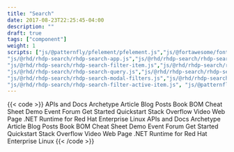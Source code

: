 ```yaml
---
title: "Search"
date: 2017-08-23T22:25:45-04:00
description: ""
draft: true
tags: ["component"]
weight: 1
scripts: ["js/@patternfly/pfelement/pfelement.js","js/@fortawesome/fontawesome-svg-core/index.es.js","js/@fortawesome/pro-solid-svg-icons/index.es.js",
"js/@rhd/rhdp-search/rhdp-search-app.js","js/@rhd/rhdp-search/rhdp-search-box.js","js/@rhd/rhdp-search/rhdp-search-filter-group.js",
"js/@rhd/rhdp-search/rhdp-search-filter-item.js","js/@rhd/rhdp-search/rhdp-search-filters.js","js/@rhd/rhdp-search/rhdp-search-onebox.js",
"js/@rhd/rhdp-search/rhdp-search-query.js","js/@rhd/rhdp-search/rhdp-search-result-count.js","js/@rhd/rhdp-search/rhdp-search-result.js","js/@rhd/rhdp-search/rhdp-search-results.js", "js/@rhd/rhdp-search/rhdp-search-sort-page.js","js/@rhd/rhdp-search/rhdp-search-url.js",
"js/@rhd/rhdp-search/rhdp-search-modal-filters.js","js/@rhd/rhdp-search/rhdp-search-active-filters.js",
"js/@rhd/rhdp-search/rhdp-search-filter-active-item.js", "js/@patternfly/pfe-datetime/pfe-datetime.min.js"]
---
```


{{< code >}}<rhdp-search-app url="https://dcp2.jboss.org/v2/rest/search/developer_materials">
<rhdp-search-box slot="query"></rhdp-search-box>
<rhdp-search-filters title="Filter By" slot="filters">
    <rhdp-search-filter-group name="CONTENT TYPE" key="type">
        <rhdp-search-filter-item group="type" key="apidocs" value="apidocs" type="rht_website,rht_apidocs" name="APIs and Docs">APIs and Docs</rhdp-search-filter-item>
        <rhdp-search-filter-item group="type" key="archetype" value="jbossdeveloper_archetype" type="jbossdeveloper_archetype" name="Archetype">Archetype</rhdp-search-filter-item>
        <rhdp-search-filter-item group="type" key="article" value="article,solution" type="rht_knowledgebase_article,rht_knowledgebase_solution" name="Article">Article</rhdp-search-filter-item>
        <rhdp-search-filter-item group="type" key="blogpost" value="blogpost" type="jbossorg_blog" name="Blog Posts">Blog Posts</rhdp-search-filter-item>
        <rhdp-search-filter-item group="type" key="book" value="jbossdeveloper_book" type="jbossdeveloper_book" name="Book">Book</rhdp-search-filter-item>
        <rhdp-search-filter-item slot="secondary" group="type" key="bom" value="jbossdeveloper_bom" type="jbossdeveloper_bom" name="BOM">BOM</rhdp-search-filter-item>
        <rhdp-search-filter-item slot="secondary" group="type" key="cheatsheet" value="cheatsheet" type="jbossdeveloper_cheatsheet" name="Cheat Sheet">Cheat Sheet</rhdp-search-filter-item>
        <rhdp-search-filter-item slot="secondary" group="type" key="demo" value="demo" type="jbossdeveloper_demo" name="Demo">Demo</rhdp-search-filter-item>
        <rhdp-search-filter-item slot="secondary" group="type" key="event" value="jbossdeveloper_event" type="jbossdeveloper_event" name="Event">Event</rhdp-search-filter-item>
        <rhdp-search-filter-item slot="secondary" group="type" key="forum" value="jbossorg_sbs_forum" type="jbossorg_sbs_forum" name="Forum">Forum</rhdp-search-filter-item>
        <rhdp-search-filter-item slot="secondary" group="type" key="get-started" value="jbossdeveloper_example" type="jbossdeveloper_example" name="Get Started">Get Started</rhdp-search-filter-item>
        <rhdp-search-filter-item slot="secondary" group="type" key="quickstart" value="quickstart" type="jbossdeveloper_quickstart" name="Quickstart">Quickstart</rhdp-search-filter-item>
        <rhdp-search-filter-item slot="secondary" group="type" key="stackoverflow" value="stackoverflow_question" type="stackoverflow_question" name="Stack Overflow">Stack Overflow</rhdp-search-filter-item>
        <rhdp-search-filter-item slot="secondary" group="type" key="video" value="video" type="jbossdeveloper_vimeo,jbossdeveloper_youtube" name="Video">Video</rhdp-search-filter-item>
        <rhdp-search-filter-item slot="secondary" group="type" key="webpage" value="webpage" type="rht_website" name="Web Page">Web Page</rhdp-search-filter-item>
    </rhdp-search-filter-group>
    <rhdp-search-filter-group name="PRODUCT" key="project">
        <rhdp-search-filter-item name=".NET Runtime for Red Hat Enterprise Linux" value="dotnet" class="filter-item-dotnet" key="dotnet" group="project" type="dotnet">.NET Runtime for Red Hat Enterprise Linux</rhdp-search-filter-item>
    </rhdp-search-filter-group>
    <rhdp-search-filter-group name="TOPIC" key="tag"></rhdp-search-filter-group>
</rhdp-search-filters>
<rhdp-search-active-filters title="Active Filters:">
    <rhdp-search-filter-active-item group="type" key="apidocs" value="rht_website,rht_apidocs" type="apidocs" name="APIs and Docs">APIs and Docs</rhdp-search-filter-active-item>
    <rhdp-search-filter-active-item group="type" key="archetype" value="jbossdeveloper_archetype" type="jbossdeveloper_archetype" name="Archetype">Archetype</rhdp-search-filter-active-item>
    <rhdp-search-filter-active-item group="type" key="article" value="article,solution" type="rht_knowledgebase_article,rht_knowledgebase_solution" name="Article">Article</rhdp-search-filter-active-item>
    <rhdp-search-filter-active-item group="type" key="blogpost" value="blogpost" type="jbossorg_blog" name="Blog Posts">Blog Posts</rhdp-search-filter-active-item>
    <rhdp-search-filter-active-item group="type" key="book" value="jbossdeveloper_book" type="jbossdeveloper_book" name="Book">Book</rhdp-search-filter-active-item>
    <rhdp-search-filter-active-item slot="secondary" group="type" key="bom" value="jbossdeveloper_bom" type="jbossdeveloper_bom" name="BOM">BOM</rhdp-search-filter-active-item>
    <rhdp-search-filter-active-item slot="secondary" group="type" key="cheatsheet" value="cheatsheet" type="jbossdeveloper_cheatsheet" name="Cheat Sheet">Cheat Sheet</rhdp-search-filter-active-item>
    <rhdp-search-filter-active-item slot="secondary" group="type" key="demo" value="demo" type="jbossdeveloper_demo" name="Demo">Demo</rhdp-search-filter-active-item>
    <rhdp-search-filter-active-item slot="secondary" group="type" key="event" value="jbossdeveloper_event" type="jbossdeveloper_event" name="Event">Event</rhdp-search-filter-active-item>
    <rhdp-search-filter-active-item slot="secondary" group="type" key="forum" value="jbossorg_sbs_forum" type="jbossorg_sbs_forum" name="Forum">Forum</rhdp-search-filter-active-item>
    <rhdp-search-filter-active-item slot="secondary" group="type" key="get-started" value="jbossdeveloper_example" type="jbossdeveloper_example" name="Get Started">Get Started</rhdp-search-filter-active-item>
    <rhdp-search-filter-active-item slot="secondary" group="type" key="quickstart" value="quickstart" type="jbossdeveloper_quickstart" name="Quickstart">Quickstart</rhdp-search-filter-active-item>
    <rhdp-search-filter-active-item slot="secondary" group="type" key="stackoverflow" value="stackoverflow_question" type="stackoverflow_question" name="Stack Overflow">Stack Overflow</rhdp-search-filter-active-item>
    <rhdp-search-filter-active-item slot="secondary" group="type" key="video" value="video" type="jbossdeveloper_vimeo,jbossdeveloper_youtube" name="Video">Video</rhdp-search-filter-active-item>
    <rhdp-search-filter-active-item slot="secondary" group="type" key="webpage" value="webpage" type="rht_website" name="Web Page">Web Page</rhdp-search-filter-active-item>
    <rhdp-search-filter-active-item name=".NET Runtime for Red Hat Enterprise Linux" value="dotnet" class="filter-item-dotnet" key="dotnet" group="project" type="dotnet">.NET Runtime for Red Hat Enterprise Linux</rhdp-search-filter-active-item>
</rhdp-search-active-filters>
<rhdp-search-result-count></rhdp-search-result-count>
<rhdp-search-sort-page></rhdp-search-sort-page>
<rhdp-search-onebox url="../../json/onebox.json"></rhdp-search-onebox>
<rhdp-search-results></rhdp-search-results>
<rhdp-search-query url="https://dcp2.jboss.org/v2/rest/search/developer_materials"></rhdp-search-query>
</rhdp-search-app>
<a href="#top" id="scroll-to-top"></a>{{< /code >}}